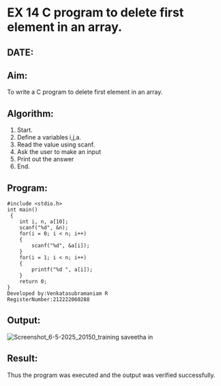 # EX 14 C program to delete first element in an array.
## DATE:
## Aim:
To write a C program to delete first element in an array.

## Algorithm:
1. Start. 
2. Define a variables i,j,a. 
3. Read the value using scanf. 
4. Ask the user to make an input 
5. Print out the answer 
6. End. 

## Program:
```
#include <stdio.h>
int main()
 {
    int i, n, a[10];
    scanf("%d", &n);
    for(i = 0; i < n; i++)
    {
        scanf("%d", &a[i]);
    }
    for(i = 1; i < n; i++)
    {
        printf("%d ", a[i]);
    }
    return 0;
}
Developed by:Venkatasubramaniam R
RegisterNumber:212222060288
```

## Output:
![Screenshot_6-5-2025_20150_training saveetha in](https://github.com/user-attachments/assets/cbea7130-1568-45ad-b13a-7b961cd623f7)


## Result:
Thus the program was executed and the output was verified successfully.
